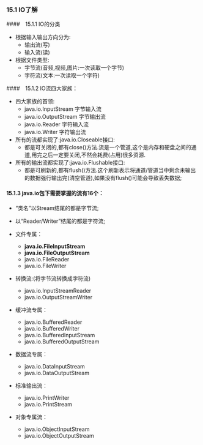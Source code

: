 ### 15.1 IO了解

####　15.1.1 IO的分类



* 根据输入输出方向分为:
  * 输出流(写)
  * 输入流(读)
* 根据文件类型:
  * 字节流(音频,视频,图片:一次读取一个字节)
  * 字符流(文本:一次读取一个字符)

####　15.1.2 IO流四大家族：

* 四大家族的首领:
  * java.io.InputStream  字节输入流
  * java.io.OutputStream 字节输出流
  * java.io.Reader		字符输入流
  * java.io.Writer		字符输出流
* 所有的流都实现了:java.io.Closeable接口:
  * 都是可关闭的,都有close()方法.流是一个管道,这个是内存和硬盘之间的通道,用完之后一定要关闭,不然会耗费(占用)很多资源.
* 所有的输出流都实现了:java.io.Flushable接口:
  * 都是可刷新的,都有flush()方法.这个刷新表示将通道/管道当中剩余未输出的数据强行输出完(清空管道),如果没有flush()可能会导致丢失数据;

#### 15.1.3 java.io包下需要掌握的流有16个：

* “类名”以Stream结尾的都是字节流;
* 以“Reader/Writer”结尾的都是字符流;



* 文件专属：
  * **java.io.FileInputStream**	
  * **java.io.FileOutputStream**
  * java.io.FileReader
  * java.io.FileWriter

* 转换流:(将字节流转换成字符流)
  * java.io.InputStreamReader
  * java.io.OutputStreamWriter

* 缓冲流专属：
  * java.io.BufferedReader
  * java.io.BufferedWriter
  * java.io.BufferedInputStream
  * java.io.BufferedOutputStream

* 数据流专属：
  * java.io.DataInputStream
  * java.io.DataOutputStream

* 标准输出流：
  * java.io.PrintWriter
  * java.io.PrintStream

* 对象专属流：
  * java.io.ObjectInputStream
  * java.io.ObjectOutputStream